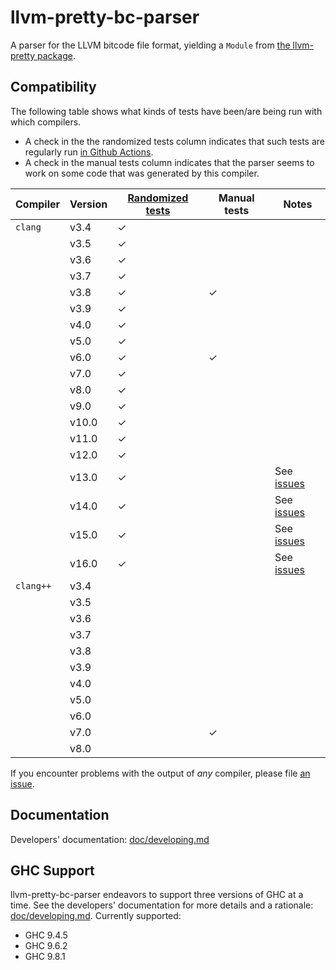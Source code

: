 # llvm-pretty-bc-parser

A parser for the LLVM bitcode file format, yielding a `Module` from
[the llvm-pretty package](http://hackage.haskell.org/package/llvm-pretty).

## Compatibility

The following table shows what kinds of tests have been/are being run with which
compilers.

 - A check in the the randomized tests column indicates that such tests are
   regularly run [in Github Actions][fuzz-workflow].
 - A check in the manual tests column indicates that the parser seems to work on
   some code that was generated by this compiler.

| Compiler  | Version | [Randomized tests](./fuzzing) | Manual tests | Notes                |
|-----------|---------|-------------------------------|--------------|----------------------|
| `clang`   | v3.4    | ✓                             |              |                      |
|           | v3.5    | ✓                             |              |                      |
|           | v3.6    | ✓                             |              |                      |
|           | v3.7    | ✓                             |              |                      |
|           | v3.8    | ✓                             | ✓            |                      |
|           | v3.9    | ✓                             |              |                      |
|           | v4.0    | ✓                             |              |                      |
|           | v5.0    | ✓                             |              |                      |
|           | v6.0    | ✓                             | ✓            |                      |
|           | v7.0    | ✓                             |              |                      |
|           | v8.0    | ✓                             |              |                      |
|           | v9.0    | ✓                             |              |                      |
|           | v10.0   | ✓                             |              |                      |
|           | v11.0   | ✓                             |              |                      |
|           | v12.0   | ✓                             |              |                      |
|           | v13.0   | ✓                             |              | See [issues][llvm13] |
|           | v14.0   | ✓                             |              | See [issues][llvm14] |
|           | v15.0   | ✓                             |              | See [issues][llvm15] |
|           | v16.0   | ✓                             |              | See [issues][llvm16] |
| `clang++` | v3.4    |                               |              |                      |
|           | v3.5    |                               |              |                      |
|           | v3.6    |                               |              |                      |
|           | v3.7    |                               |              |                      |
|           | v3.8    |                               |              |                      |
|           | v3.9    |                               |              |                      |
|           | v4.0    |                               |              |                      |
|           | v5.0    |                               |              |                      |
|           | v6.0    |                               |              |                      |
|           | v7.0    |                               | ✓            |                      |
|           | v8.0    |                               |              |                      |

If you encounter problems with the output of *any* compiler, please file [an
issue](https://github.com/GaloisInc/llvm-pretty-bc-parser/issues).

## Documentation

Developers' documentation: [doc/developing.md](./doc/developing.md)

## GHC Support

llvm-pretty-bc-parser endeavors to support three versions of GHC at a time. See
the developers' documentation for more details and a rationale:
[doc/developing.md](./doc/developing.md). Currently supported:

- GHC 9.4.5
- GHC 9.6.2
- GHC 9.8.1

[fuzz-workflow]: https://github.com/GaloisInc/llvm-pretty-bc-parser/blob/master/.github/workflows/llvm-quick-fuzz.yml
[llvm13]: https://github.com/GaloisInc/llvm-pretty-bc-parser/issues?q=is%3Aopen+is%3Aissue+label%3Allvm%2F13.0
[llvm14]: https://github.com/GaloisInc/llvm-pretty-bc-parser/issues?q=is%3Aopen+is%3Aissue+label%3Allvm%2F14.0
[llvm15]: https://github.com/GaloisInc/llvm-pretty-bc-parser/issues?q=is%3Aopen+is%3Aissue+label%3Allvm%2F15.0
[llvm16]: https://github.com/GaloisInc/llvm-pretty-bc-parser/issues?q=is%3Aopen+is%3Aissue+label%3Allvm%2F16.0
